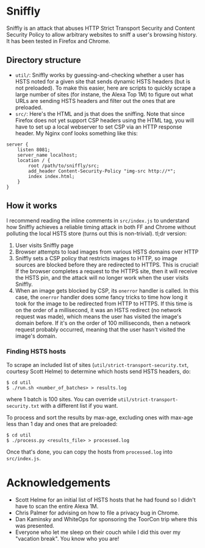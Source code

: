 # Sniffly

Sniffly is an attack that abuses HTTP Strict Transport Security and Content
Security Policy to allow arbitrary websites to sniff a user's browsing history.
It has been tested in Firefox and Chrome.


## Directory structure

* `util/`: Sniffly works by guessing-and-checking whether a user has HSTS noted
  for a given site that sends dynamic HSTS headers (but is not preloaded). To
  make this easier, here are scripts to quickly scrape a large number of sites
  (for instane, the Alexa Top 1M) to figure out what URLs are sending HSTS
  headers and filter out the ones that are preloaded.
* `src/`: Here's the HTML and js that does the sniffing. Note that since
  Firefox does not yet support CSP headers using the <meta> HTML tag, you will
  have to set up a local webserver to set CSP via an HTTP response header. My
  Nginx conf looks something like this:

```
server {
    listen 8081;
    server_name localhost;
    location / {
        root /path/to/sniffly/src;
        add_header Content-Security-Policy "img-src http://*";
        index index.html;
    }
}
```


## How it works

I recommend reading the inline comments in `src/index.js` to understand
how Sniffly achieves a reliable timing attack in both FF and Chrome without
polluting the local HSTS store (turns out this is non-trivial). tl;dr version:

1. User visits Sniffly page
2. Browser attempts to load images from various HSTS domains over HTTP
3. Sniffly sets a CSP policy that restricts images to HTTP, so image sources
   are blocked before they are redirected to HTTPS. This is crucial! If the
   browser completes a request to the HTTPS site, then it will receive the HSTS
   pin, and the attack will no longer work when the user visits Sniffly.
4. When an image gets blocked by CSP, its `onerror` handler is called. In
   this case, the `onerror` handler does some fancy tricks to time how long it
   took for the image to be redirected from HTTP to HTTPS. If this time is on
   the order of a millisecond, it was an HSTS redirect (no network request was
   made), which means the user
   has visited the image's domain before. If it's on the order of 100
   milliseconds, then a network request probably occurred, meaning that the
   user hasn't visited the image's domain.


### Finding HSTS hosts

To scrape an included list of sites (`util/strict-transport-security.txt`, courtesy Scott Helme) to determine which hosts send HSTS headers, do:

```
$ cd util
$ ./run.sh <number_of_batches> > results.log
```

where 1 batch is 100 sites. You can override
`util/strict-transport-security.txt` with a different list if you want.

To process and sort the results by max-age, excluding ones with max-age less
than 1 day and ones that are preloaded:

```
$ cd util
$ ./process.py <results_file> > processed.log
```

Once that's done, you can copy the hosts from `processed.log` into
`src/index.js`.


# Acknowledgements

* Scott Helme for an initial list of HSTS hosts that he had found so I didn't
  have to scan the entire Alexa 1M.
* Chris Palmer for advising on how to file a privacy bug in Chrome.
* Dan Kaminsky and WhiteOps for sponsoring the ToorCon trip where this was
  presented.
* Everyone who let me sleep on their couch while I did this over my "vacation break". You know who you are!
